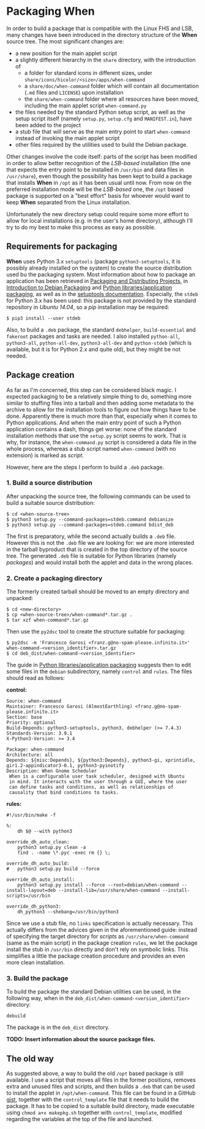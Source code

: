 # Packaging When

In order to build a package that is compatible with the Linux FHS and LSB, many changes have been introduced in the directory structure of the **When** source tree. The most significant changes are:

* a new position for the main applet script
* a slightly different hierarchy in the `share` directory, with the introduction of
  - a folder for standard icons in different sizes, under `share/icons/hicolor/<size>/apps/when-command`
  - a `share/doc/when-command` folder which will contain all documentation (`.md` files and `LICENSE`) upon installation
  - the `share/when-command` folder where all resources have been moved, including the main applet script `when-command.py`
* the files needed by the standard Python setup script, as well as the setup script itself (namely `setup.py`, `setup.cfg` and `MANIFEST.in`), have been added to the project
* a stub file that will serve as the main entry point to start `when-command` instead of invoking the main applet script
* other files required by the utilities used to build the Debian package.

Other changes involve the code itself: parts of the script has been modified in order to allow better recognition of the *LSB-based* installation (the one that expects the entry point to be installed in `/usr/bin` and data files in `/usr/share`), even though the possibility has been kept to build a package that installs **When** in `/opt` as it has been usual until now. From now on the preferred installation mode will be the *LSB-based* one, the `/opt` based package is supported on a "best effort" basis for whoever would want to keep **When** separated from the Linux installation.

Unfortunately the new directory setup could require some more effort to allow for local installations (e.g. in the user's home directory), although I'll try to do my best to make this process as easy as possible.


## Requirements for packaging

**When** uses Python 3.x `setuptools` (package `python3-setuptools`, it is possibly already installed on the system) to create the source distribution used bu the packaging system. Most information about how to package an application has been retrieved in [Packaging and Distributing Projects](http://python-packaging-user-guide.readthedocs.org/en/latest/distributing/), in [Introduction to Debian Packaging](https://wiki.debian.org/IntroDebianPackaging) and [Python libraries/application packaging](https://wiki.debian.org/Python/Packaging), as well as in the [setuptools documentation](http://pythonhosted.org/setuptools/). Especially, the `stdeb` for Python 3.x has been used: this package is not provided by the standard repository in *Ubuntu 14.04*, so a *pip* installation may be required:

```
$ pip3 install --user stdeb
```

Also, to build a `.deb` package, the standard `debhelper`, `build-essential` and `fakeroot` packages and tasks are needed. I also installed `python-all`, `python3-all`, `python-all-dev`, `python3-all-dev` and `python-stdeb` (which is available, but it is for Python 2.x and quite old), but they might be not needed.


## Package creation

As far as I'm concerned, this step can be considered black magic. I expected packaging to be a relatively simple thing to do, something more similar to stuffing files into a tarball and then adding some metadata to the archive to allow for the installation tools to figure out how things have to be done. Apparently there is much more than that, especially when it comes to Python applications. And when the main entry point of such a Python application contains a dash, things get worse: none of the standard installation methods that use the `setup.py` script seems to work. That is why, for instance, the `when-command.py` script is considered  a data file in the whole process, whereas a stub script named `when-command` (with no extension) is marked as *script*.

However, here are the steps I perform to build a `.deb` package.

### 1. Build a source distribution

After unpacking the source tree, the following commands can be used to build a suitable source distribution:

```
$ cd <when-source-tree>
$ python3 setup.py --command-packages=stdeb.command debianize
$ python3 setup.py --command-packages=stdeb.command bdist_deb
```

The first is preparatory, while the second actually builds a `.deb` file. However this is not the `.deb` file we are looking for: we are more interested in the tarball byproduct that is created in the top directory of the source tree. The generated `.deb` file is suitable for Python libraries (namely *packages*) and would install both the applet and data in the wrong places.

### 2. Create a packaging directory

The formerly created tarball should be moved to an empty directory and unpacked:

```
$ cd <new-directory>
$ cp <when-source-tree>/when-command*.tar.gz .
$ tar xzf when-command*.tar.gz
```

Then use the `py2dsc` tool to create the structure suitable for packaging:

```
$ py2dsc -m 'Francesco Garosi <franz.g@no-spam-please.infinito.it>' when-command-<version_identifier>.tar.gz
$ cd deb_dist/when-command-<version_identifier>
```

The guide in [Python libraries/application packaging](https://wiki.debian.org/Python/Packaging) suggests then to edit some files in the `debian` subdirectory, namely `control` and `rules`. The files should read as follows:

**control:**
```
Source: when-command
Maintainer: Francesco Garosi (AlmostEarthling) <franz.g@no-spam-please.infinito.it>
Section: base
Priority: optional
Build-Depends: python3-setuptools, python3, debhelper (>= 7.4.3)
Standards-Version: 3.9.1
X-Python3-Version: >= 3.4

Package: when-command
Architecture: all
Depends: ${misc:Depends}, ${python3:Depends}, python3-gi, xprintidle, gir1.2-appindicator3-0.1, python3-pyinotify
Description: When Gnome Scheduler
 When is a configurable user task scheduler, designed with Ubuntu
 in mind. It interacts with the user through a GUI, where the user
 can define tasks and conditions, as well as relationships of
 causality that bind conditions to tasks.
 ```

**rules:**
```
#!/usr/bin/make -f

%:
	dh $@ --with python3

override_dh_auto_clean:
	python3 setup.py clean -a
	find . -name \*.pyc -exec rm {} \;

override_dh_auto_build:
#	python3 setup.py build --force

override_dh_auto_install:
	python3 setup.py install --force --root=debian/when-command --install-layout=deb --install-lib=/usr/share/when-command --install-scripts=/usr/bin

override_dh_python3:
	dh_python3 --shebang=/usr/bin/python3
```

Since we use a stub file, no `links` specification is actually necessary. This actually differs from the advices given in the aforementioned guide: instead of specifying the target directory for *scripts* as `/usr/share/when-command` (same as the main script) in the package creation `rules`, we let the package install the stub in `/usr/bin` directly and don't rely on symbolic links. This simplifies a little the package creation procedure and provides an even more clean installation.

### 3. Build the package

To build the package the standard Debian utilities can be used, in the following way, when in the `deb_dist/when-command-<version_identifier>` directory:

```
debuild
```

The package is in the `deb_dist` directory.

**TODO: Insert information about the source package files.**


## The old way

As suggested above, a way to build the old `/opt` based package is still available. I use a script that moves all files in the former positions, removes extra and unused files and scripts, and then builds a `.deb` that can be used to install the applet in `/opt/when-command`. This file can be found in a GitHub [gist](https://gist.github.com/almostearthling/009fbbe27ea5ca921452), together with the `control_template` file that it needs to build the package. It has to be copied to a suitable build directory, made executable using `chmod a+x makepkg.sh` together with `control_template`, modified regarding the variables at the top of the file and launched.
